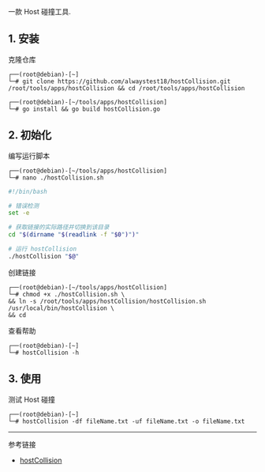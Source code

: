 一款 Host 碰撞工具.

## 1. 安装

克隆仓库

```
┌──(root@debian)-[~]
└─# git clone https://github.com/alwaystest18/hostCollision.git /root/tools/apps/hostCollision && cd /root/tools/apps/hostCollision
```

```
┌──(root@debian)-[~/tools/apps/hostCollision]
└─# go install && go build hostCollision.go
```

## 2. 初始化

编写运行脚本

```
┌──(root@debian)-[~/tools/apps/hostCollision]
└─# nano ./hostCollision.sh
```

```sh
#!/bin/bash

# 错误检测
set -e

# 获取链接的实际路径并切换到该目录
cd "$(dirname "$(readlink -f "$0")")"

# 运行 hostCollision
./hostCollision "$@"
```

创建链接

```
┌──(root@debian)-[~/tools/apps/hostCollision]
└─# chmod +x ./hostCollision.sh \
&& ln -s /root/tools/apps/hostCollision/hostCollision.sh /usr/local/bin/hostCollision \
&& cd
```

查看帮助

```
┌──(root@debian)-[~]
└─# hostCollision -h
```

## 3. 使用

测试 Host 碰撞

```
┌──(root@debian)-[~]
└─# hostCollision -df fileName.txt -uf fileName.txt -o fileName.txt
```

---

参考链接

- [hostCollision](https://github.com/alwaystest18/hostCollision)

